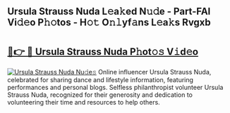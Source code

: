 ## Ursula Strauss Nuda L𝚎a𝚔ed N𝚞𝚍e - Part-FAl Vi𝚍𝚎o P𝚑𝚘tos - H𝚘𝚝 O𝚗𝚕yf𝚊ns L𝚎a𝚔s Rvgxb

# <h2><a href="http://kfcs8g.oniu.top/?m=Ursula+Strauss+Nuda">🔗👉 🔴 Ursula Strauss Nuda P𝚑ot𝚘𝚜 V𝚒d𝚎o</a></h2>

[![Ursula Strauss Nuda Nu𝚍e𝚜](https://i.imgur.com/0qMVB7G.gif)](http://kfcs8g.oniu.top/?m=Ursula+Strauss+Nuda)
Online influencer Ursula Strauss Nuda, celebrated for sharing dance and lifestyle information, featuring performances and personal blogs. Selfless philanthropist volunteer Ursula Strauss Nuda, recognized for their generosity and dedication to volunteering their time and resources to help others.  
